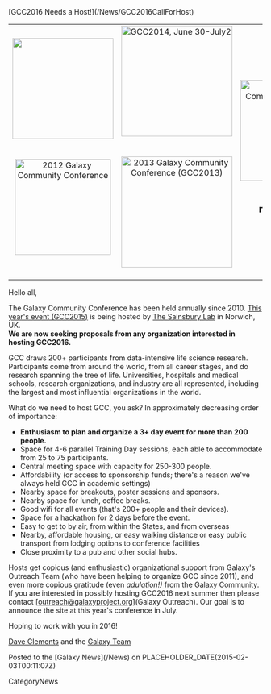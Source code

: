 <div class='newsItemHeader'>[GCC2016 Needs a Host!](/News/GCC2016CallForHost)</div>

<table>
  <tr>
    <td style=" text-align: center; border: none;"> <a href='/GCC2011'><img src='/Events/GCC2011Logo400.png' alt='' width="200" /></a>&nbsp;&nbsp; <br /><br /><a href='/Events/GCC2012'><img src='/Events/GCC2012/GCC2012Logo200.png' alt='2012 Galaxy Community Conference' width="190" /></a>&nbsp;&nbsp;&nbsp; </td>
    <td style=" text-align: center; border: none;"> <a href='/Events/GCC2014'><img src='/Images/Logos/GCC2014LogoWide200.png' alt='GCC2014, June 30-July2' width="220" /></a>&nbsp;&nbsp;&nbsp;<br /><br /> <a href='/Events/GCC2013'><img src='/Images/Logos/GCC2013Logo200.png' alt='2013 Galaxy Community Conference (GCC2013)' width="220px" /></a>&nbsp;&nbsp;&nbsp;  </td>
    <td style=" text-align: center; border: none;"> <a href='http://gcc2015.tsl.ac.uk/'><img src='/Images/Logos/GCC2015LogoWide600.png' alt='2015 Galaxy Community Conference (GCC2015)' width="200" /></a><br /><br /><div class='solid red'> <span style="font-size: larger;"> <strong>GCC2016 <br />needs a host!</strong><br /></span> <span style="font-size: smaller;">(and a logo)</span> </td>
  </tr>
</table>


Hello all,

The Galaxy Community Conference has been held annually since 2010.  [This year's event (GCC2015)](http://gcc2015.tsl.ac.uk/) is being hosted by [The Sainsbury Lab](http://tsl.ac.uk/) in Norwich, UK.  
**We are now seeking proposals from any organization interested in hosting GCC2016.**


GCC draws 200+ participants from data-intensive life science research.  Participants come from around the world, from all career stages, and do research spanning the tree of life.  Universities, hospitals and medical schools, research organizations, and industry are all represented, including the largest and most influential organizations in the world.  

What do we need to host GCC, you ask?  In approximately decreasing order of importance:
* **Enthusiasm to plan and organize a 3+ day event for more than 200 people.**
* Space for 4-6 parallel Training Day sessions, each able to accommodate from 25 to 75 participants.
* Central meeting space with capacity for 250-300 people.
* Affordability (or access to sponsorship funds; there's a reason we've always held GCC in academic settings)
* Nearby space for breakouts, poster sessions and sponsors.
* Nearby space for lunch, coffee breaks.
* Good wifi for all events (that's 200+ people and their devices).
* Space for a hackathon for 2 days before the event.
* Easy to get to by air, from within the States, and from overseas
* Nearby, affordable housing, or easy walking distance or easy public transport from lodging options to conference facilities
* Close proximity to a pub and other social hubs.

Hosts get copious (and enthusiastic) organizational support from Galaxy's Outreach Team (who have been helping to organize GCC since 2011), and even more copious gratitude (even *adulation!)* from the Galaxy Community.  If you are interested in possibly hosting GCC2016 next summer then please contact [outreach@galaxyproject.org](Galaxy Outreach).  Our goal is to announce the site at this year's conference in July.

Hoping to work with you in 2016!

[Dave Clements](/DaveClements) and the [Galaxy Team](/GalaxyTeam)

<div class='newsItemFooter'>Posted to the [Galaxy News](/News) on PLACEHOLDER_DATE(2015-02-03T00:11:07Z)</div>

CategoryNews
